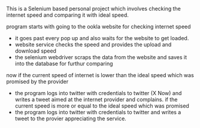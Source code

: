 This is a Selenium based personal project which involves checking the internet speed and comparing it with ideal speed. 

program starts with going to the ookla website for checking internet speed
  - it goes past every pop up and also waits for the website to get loaded.
  - website service checks the speed and provides the upload and download speed
  - the selenium webdriver scraps the data from the website and saves it into the database for furthur comparing

now if the current speed of internet is lower than the ideal speed which was promised by the provider
  - the program logs into twitter with credentials to twitter (X Now) and writes a tweet aimed at the internet provider and complains.
if the current speed is more or equal to the ideal speed which was promised
  - the program logs into twitter with credentials to twitter and writes a tweet to the provier appreciating the service. 
